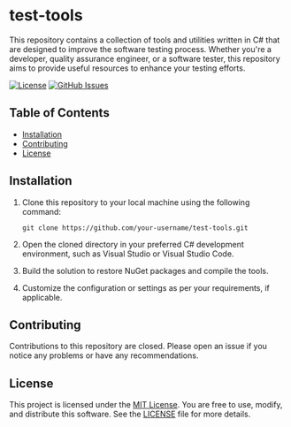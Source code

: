 # test-tools

This repository contains a collection of tools and utilities written in C# that are designed to improve the software testing process. Whether you're a developer, quality assurance engineer, or a software tester, this repository aims to provide useful resources to enhance your testing efforts.

[![License](https://img.shields.io/badge/license-MIT-blue.svg)](https://github.com/recurse-riley/test-tools/blob/master/LICENSE)
[![GitHub Issues](https://img.shields.io/github/issues/recurse-riley/test-tools.svg)](https://github.com/recurse-riley/test-tools/issues)

## Table of Contents

- [Installation](#installation)
- [Contributing](#contributing)
- [License](#license)

## Installation

1. Clone this repository to your local machine using the following command:

   ```
   git clone https://github.com/your-username/test-tools.git
   ```

2. Open the cloned directory in your preferred C# development environment, such as Visual Studio or Visual Studio Code.

3. Build the solution to restore NuGet packages and compile the tools.

4. Customize the configuration or settings as per your requirements, if applicable.

## Contributing

Contributions to this repository are closed. Please open an issue if you notice any problems or have any recommendations.

## License

This project is licensed under the [MIT License](LICENSE). You are free to use, modify, and distribute this software. See the [LICENSE](LICENSE) file for more details.

